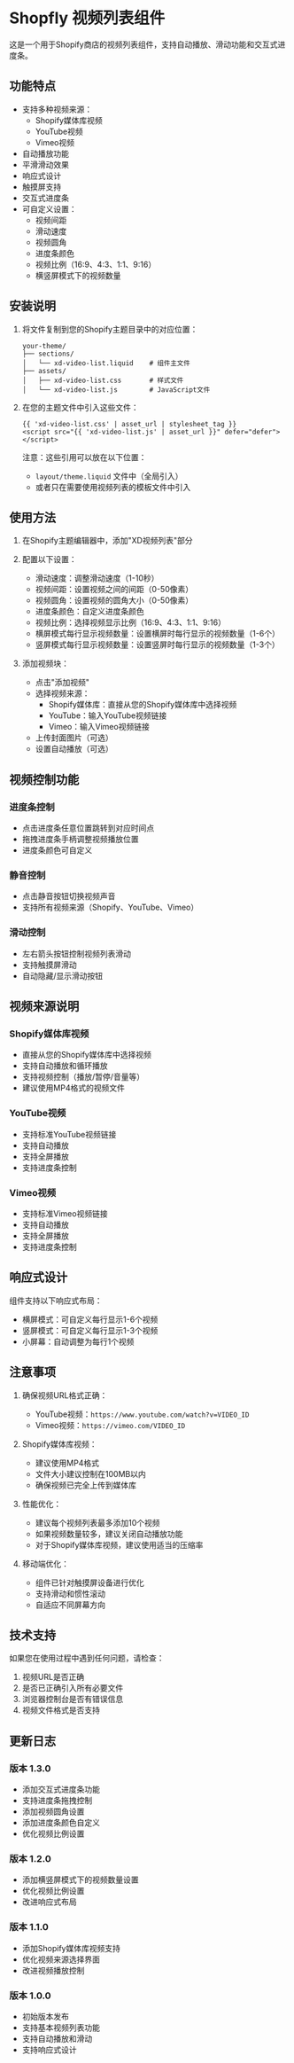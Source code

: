 # Shopfly 视频列表组件

这是一个用于Shopify商店的视频列表组件，支持自动播放、滑动功能和交互式进度条。

## 功能特点

- 支持多种视频来源：
  - Shopify媒体库视频
  - YouTube视频
  - Vimeo视频
- 自动播放功能
- 平滑滑动效果
- 响应式设计
- 触摸屏支持
- 交互式进度条
- 可自定义设置：
  - 视频间距
  - 滑动速度
  - 视频圆角
  - 进度条颜色
  - 视频比例（16:9、4:3、1:1、9:16）
  - 横竖屏模式下的视频数量

## 安装说明

1. 将文件复制到您的Shopify主题目录中的对应位置：

   ```
   your-theme/
   ├── sections/
   │   └── xd-video-list.liquid    # 组件主文件
   ├── assets/
   │   ├── xd-video-list.css       # 样式文件
   │   └── xd-video-list.js        # JavaScript文件
   ```

2. 在您的主题文件中引入这些文件：
   ```liquid
   {{ 'xd-video-list.css' | asset_url | stylesheet_tag }}
   <script src="{{ 'xd-video-list.js' | asset_url }}" defer="defer"></script>
   ```

   注意：这些引用可以放在以下位置：
   - `layout/theme.liquid` 文件中（全局引入）
   - 或者只在需要使用视频列表的模板文件中引入

## 使用方法

1. 在Shopify主题编辑器中，添加"XD视频列表"部分
2. 配置以下设置：
   - 滑动速度：调整滑动速度（1-10秒）
   - 视频间距：设置视频之间的间距（0-50像素）
   - 视频圆角：设置视频的圆角大小（0-50像素）
   - 进度条颜色：自定义进度条颜色
   - 视频比例：选择视频显示比例（16:9、4:3、1:1、9:16）
   - 横屏模式每行显示视频数量：设置横屏时每行显示的视频数量（1-6个）
   - 竖屏模式每行显示视频数量：设置竖屏时每行显示的视频数量（1-3个）

3. 添加视频块：
   - 点击"添加视频"
   - 选择视频来源：
     - Shopify媒体库：直接从您的Shopify媒体库中选择视频
     - YouTube：输入YouTube视频链接
     - Vimeo：输入Vimeo视频链接
   - 上传封面图片（可选）
   - 设置自动播放（可选）

## 视频控制功能

### 进度条控制
- 点击进度条任意位置跳转到对应时间点
- 拖拽进度条手柄调整视频播放位置
- 进度条颜色可自定义

### 静音控制
- 点击静音按钮切换视频声音
- 支持所有视频来源（Shopify、YouTube、Vimeo）

### 滑动控制
- 左右箭头按钮控制视频列表滑动
- 支持触摸屏滑动
- 自动隐藏/显示滑动按钮

## 视频来源说明

### Shopify媒体库视频
- 直接从您的Shopify媒体库中选择视频
- 支持自动播放和循环播放
- 支持视频控制（播放/暂停/音量等）
- 建议使用MP4格式的视频文件

### YouTube视频
- 支持标准YouTube视频链接
- 支持自动播放
- 支持全屏播放
- 支持进度条控制

### Vimeo视频
- 支持标准Vimeo视频链接
- 支持自动播放
- 支持全屏播放
- 支持进度条控制

## 响应式设计

组件支持以下响应式布局：
- 横屏模式：可自定义每行显示1-6个视频
- 竖屏模式：可自定义每行显示1-3个视频
- 小屏幕：自动调整为每行1个视频

## 注意事项

1. 确保视频URL格式正确：
   - YouTube视频：`https://www.youtube.com/watch?v=VIDEO_ID`
   - Vimeo视频：`https://vimeo.com/VIDEO_ID`

2. Shopify媒体库视频：
   - 建议使用MP4格式
   - 文件大小建议控制在100MB以内
   - 确保视频已完全上传到媒体库

3. 性能优化：
   - 建议每个视频列表最多添加10个视频
   - 如果视频数量较多，建议关闭自动播放功能
   - 对于Shopify媒体库视频，建议使用适当的压缩率

4. 移动端优化：
   - 组件已针对触摸屏设备进行优化
   - 支持滑动和惯性滚动
   - 自适应不同屏幕方向

## 技术支持

如果您在使用过程中遇到任何问题，请检查：
1. 视频URL是否正确
2. 是否已正确引入所有必要文件
3. 浏览器控制台是否有错误信息
4. 视频文件格式是否支持

## 更新日志

### 版本 1.3.0
- 添加交互式进度条功能
- 支持进度条拖拽控制
- 添加视频圆角设置
- 添加进度条颜色自定义
- 优化视频比例设置

### 版本 1.2.0
- 添加横竖屏模式下的视频数量设置
- 优化视频比例设置
- 改进响应式布局

### 版本 1.1.0
- 添加Shopify媒体库视频支持
- 优化视频来源选择界面
- 改进视频播放控制

### 版本 1.0.0
- 初始版本发布
- 支持基本视频列表功能
- 支持自动播放和滑动
- 支持响应式设计 